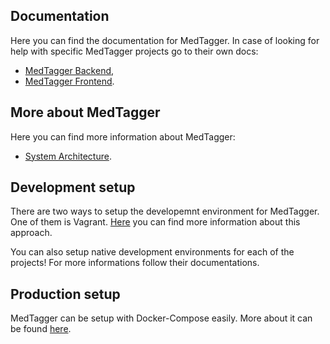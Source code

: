 Documentation
-------------

Here you can find the documentation for MedTagger. In case of looking for help
 with specific MedTagger projects go to their own docs:

 - [MedTagger Backend](/backend),
 - [MedTagger Frontend](/frontend).

## More about MedTagger

Here you can find more information about MedTagger:

 - [System Architecture](/docs/architecture.md).

## Development setup

There are two ways to setup the developemnt environment for MedTagger. One of them is
 Vagrant. [Here](/docs/development_setup_vagrant.md) you can find more information about
 this approach.

You can also setup native development environments for each of the projects! For more
 informations follow their documentations.

## Production setup

MedTagger can be setup with Docker-Compose easily. More about it can be found
 [here](/docs/setup_with_docker_compose.md).

